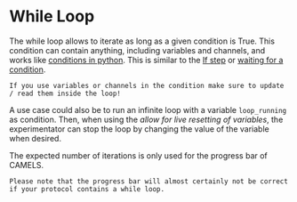 # While Loop
The while loop allows to iterate as long as a given condition is True.
This condition can contain anything, including variables and channels, and works like [conditions in python](https://www.learnpython.org/en/Conditions). This is similar to the [If step](step_If.md#if-step) or [waiting for a condition](step_Wait.md#wait-for-condition).

```{note}
If you use variables or channels in the condition make sure to update / read them inside the loop!
```

A use case could also be to run an infinite loop with a variable `loop_running` as condition. Then, when using the _allow for live resetting of variables_, the experimentator can stop the loop by changing the value of the variable when desired.

The expected number of iterations is only used for the progress bar of CAMELS.

```{note}
Please note that the progress bar will almost certainly not be correct if your protocol contains a while loop.
```
